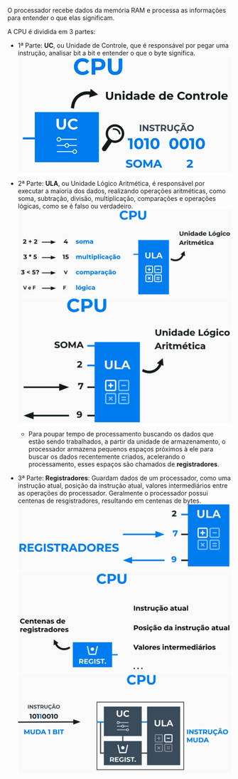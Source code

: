 O processador recebe dados da memória RAM e processa as informações para entender o que elas significam.

A CPU é dividida em 3 partes:
* 1ª Parte: **UC**, ou Unidade de Controle, que é responsável por pegar uma instrução, analisar bit a bit e entender o que o byte significa.
![Parte UC do Processador](https://raw.githubusercontent.com/Volaxy/Course-Alura-Computacao-Arquitetura-de-computadores-Por-tras-de-como-seu-programa-funciona/master/Images/02/03-UC_do_Processador.png)

* 2ª Parte: **ULA**, ou Unidade Lógico Aritmética, é responsável por executar a maioria dos dados, realizando operações aritméticas, como soma, subtração, divisão, multiplicação, comparações e operações lógicas, como se é falso ou verdadeiro.
![Conceito da Parte ULA do Processador](https://raw.githubusercontent.com/Volaxy/Course-Alura-Computacao-Arquitetura-de-computadores-Por-tras-de-como-seu-programa-funciona/master/Images/02/03-ULA_do_Processador-Conceito.png)
![Exemplo de FUncionamento da ULA do Processador](https://raw.githubusercontent.com/Volaxy/Course-Alura-Computacao-Arquitetura-de-computadores-Por-tras-de-como-seu-programa-funciona/master/Images/02/03-ULA_do_Processador-Exemplo.png)

    * Para poupar tempo de processamento buscando os dados que estão sendo trabalhados, a partir da unidade de armazenamento, o processador armazena pequenos espaços próximos à ele para buscar os dados recentemente criados, acelerando o processamento, esses espaços são chamados de **registradores**.

* 3ª Parte: **Registradores**: Guardam dados de um processador, como uma instrução atual, posição da instrução atual, valores intermediários entre as operações do processador. Geralmente o processador possui centenas de resgistradores, resultando em centenas de bytes.
![Registradores do Processador](https://raw.githubusercontent.com/Volaxy/Course-Alura-Computacao-Arquitetura-de-computadores-Por-tras-de-como-seu-programa-funciona/master/Images/02/03-Registradores.png)
![Função dos Registradores do Processador](https://raw.githubusercontent.com/Volaxy/Course-Alura-Computacao-Arquitetura-de-computadores-Por-tras-de-como-seu-programa-funciona/master/Images/02/03-Registradores-Função.png)
![Funcionamento do Registrador do Processador](https://raw.githubusercontent.com/Volaxy/Course-Alura-Computacao-Arquitetura-de-computadores-Por-tras-de-como-seu-programa-funciona/master/Images/02/03-Funcionamento_do_Processador.png)
